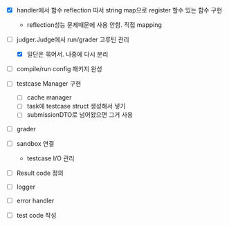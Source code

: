 
- [x] handler에서 함수 reflection 따서 string map으로 register 할수 있는 함수 구현
  - reflection성능 문제때문에 사용 안함. 직접 mapping
- [ ] judger.Judge에서 run/grader 고루틴 관리
  - [x] 일단은 묶어서. 나중에 다시 분리
- [ ] compile/run config 패키지 완성
- [ ] testcase Manager 구현
  - [ ] cache manager
  - [ ] task에 testcase struct 생성해서 넣기
   - [ ] submissionDTO로 넘어왔으면 그거 사용
- [ ] grader
- [ ] sandbox 연결
  - testcase I/O 관리
- [ ] Result code 정의
- [ ] logger
- [ ] error handler
- [ ] test code 작성
 
